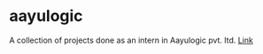 # aayulogic

A collection of projects done as an intern in Aayulogic pvt. ltd.
<a href="https://razeen1.github.io/aayulogic/">Link</a>

